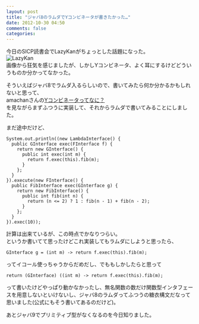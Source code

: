 ```yaml
---
layout: post
title: "ジャバ8のラムダでYコンビネータが書きたかった…"
date: 2012-10-30 04:50
comments: false
categories: 
---
```


今日のSICP読書会でLazyKanがちょっとした話題になった。  
![LazyKan](http://dl.dropbox.com/u/54255753/blog/201210/%E3%82%B9%E3%82%AF%E3%83%AA%E3%83%BC%E3%83%B3%E3%82%B7%E3%83%A7%E3%83%83%E3%83%88%202012-10-30%205.19.46.png)  
画像から狂気を感じましたが、しかしYコンビネータ、よく耳にするけどどういうものか分かってなかった。  

そういえばジャバ8でラムダ入るらしいので、書いてみたら何か分かるかもしれないと思って、  
amachanさんの[Yコンビネータってなに？](http://d.hatena.ne.jp/amachang/20080124/1201199469)  
を見ながらまずふつうに実装して、それからラムダで書いてみることにしました。  

まだ途中だけど、  

    System.out.println((new LambdaInterface() {
      public GInterface exec(FInterface f) {
        return new GInterface() {
          public int exec(int m) {
            return f.exec(this).fib(m);
          }
        };
      }
    }).execute(new FInterface() {
      public FibInterface exec(GInterface g) {
        return new FibInterface() {
          public int fib(int n) {
            return (n <= 2) ? 1 : fib(n - 1) + fib(n - 2);
          }
        };
      }
    }).exec(10));

計算は出来ているが、この時点でかなりつらい。  
というか書いてて思ったけどこれ実装してもラムダにしようと思ったら、  

    GInterface g = (int m) -> return f.exec(this).fib(m);

ってイコール使っちゃうからだめだし、でももしかしたらと思って  

    return (GInterface) ((int m) -> return f.exec(this).fib(m);

って書いたけどやっぱり動かなかったし、無名関数の数だけ関数型インタフェースを用意しないといけないし、ジャバ8のラムダってふつうの糖衣構文だなって思いました(公式にもそう書いてあるのだけど)。  

あとジャバ9でプリミティブ型がなくなるのを今日知りました。
